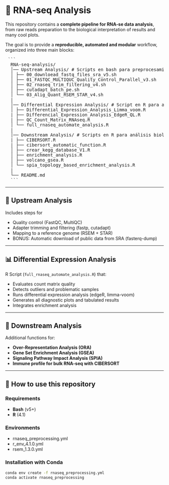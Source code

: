 # 🧬 RNA-seq Analysis

This repository contains a **complete pipeline for RNA-se data analysis**, from raw reads preparation to the biological interpretation of results and many cool plots.

The goal is to provide a **reproducible, automated and modular** workflow, organized into three main blocks:

<pre> ``` 
  RNA-seq-analysis/ 
  │── Upstream Analysis/ # Scripts en bash para preprocesamiento y mapeo 
  │ ├── 00_downloead_fastq_files_sra_v5.sh
  │ ├── 01_FASTQC_MULTIQUC_Quality_Control_Parallel_v3.sh
  │ ├── 02_rnaseq_trim_filtering_v4.sh
  │ ├── cutadapt_batch_pe.sh
  │ └── 03_Alig_Quant_RSEM_STAR_v4.sh
  |
  │── Differential Expression Analysis/ # Script en R para análisis de expresión diferencial 
  │ ├── Differential_Expression_Analysis_Limma_voom.R
  | ├── Differencial_Expression_Analysis_EdgeR_QL.R
  | ├── QC_Count_Matrix_RNAseq.R
  │ └── full_rnaseq_automate_analysis.R
  |
  │── Downstream Analysis/ # Scripts en R para análisis biológico 
  | ├── CIBERSORT.R
  | ├── cibersort_automatic_function.R
  │ ├── crear_kegg_database_V1.R
  │ ├── enrichment_analysis.R 
  │ ├── volcano_gsea.R
  │ └── spia_topology_based_enrichment_analysis.R
  |
  └── README.md 
  ``` </pre>

---
## 🔬 Upstream Analysis
Includes steps for
- Quality control (FastQC, MultiQC)  
- Adapter trimming and filtering (fastp, cutadapt)  
- Mapping to a reference genome (RSEM + STAR)  
- BONUS: Automatic download of public data from SRA (fasterq-dump)  

---

## 📊 Differential Expression Analysis
R Script (`full_rnaseq_automate_analysis.R`) that:
- Evaluates count matrix quality  
- Detects outliers and problematic samples  
- Runs differential expression analysis (edgeR, limma-voom)  
- Generates all diagnostic plots and tabulated results  
- Integrates enrichment analysis  

---

## 🧩 Downstream Analysis
Additional functions for:
- **Over-Representation Analysis (ORA)**  
- **Gene Set Enrichment Analysis (GSEA)**  
- **Signaling Pathway Impact Analysis (SPIA)**
- **Immune profile for bulk RNA-seq with CIBERSORT**
---

## 🚀 How to use this repository

### Requirements
- **Bash** (v5+)
- **R** (4.1)

### Environments
- rnaseq_preprocessing.yml
- r_env_4.1.0.yml
- rsem_1.3.0.yml

### Installation with Conda
``` bash 
conda env create -f rnaseq_preprocessing.yml
conda activate rnaseq_preprocessing
